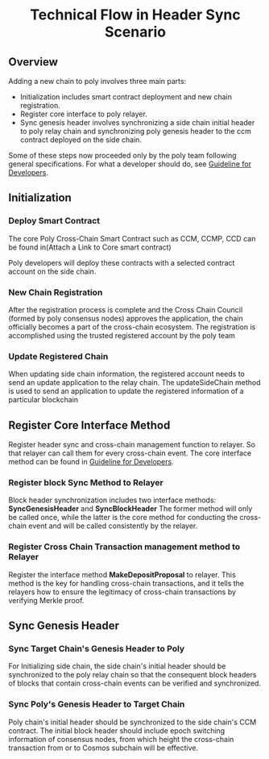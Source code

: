 <h1 align="center">Technical Flow in Header Sync Scenario</h1>


## Overview

Adding a new chain to poly involves three main parts:

- Initialization includes smart contract deployment and new chain registration. 
- Register core interface to poly relayer.
- Sync genesis header involves synchronizing a  side chain initial header to poly relay chain and synchronizing poly genesis header to the ccm contract deployed on the side chain.

Some of these steps now proceeded only by the poly team following general specifications. For what a developer should do, see [Guideline for Developers](guideline.md).

## Initialization

### Deploy Smart Contract

The core Poly Cross-Chain Smart Contract such as CCM, CCMP, CCD can be found in(Attach a Link to Core smart contract)

Poly developers will deploy these contracts with a selected contract account on the side chain.

### New Chain Registration

After the registration process is complete and the Cross Chain Council (formed by poly consensus nodes) approves the application, the chain officially becomes a part of the cross-chain ecosystem. The registration is accomplished using the trusted registered account by the poly team

### Update Registered Chain

When updating side chain information, the registered account needs to send an update application to the relay chain. The updateSideChain method is used to send an application to update the registered information of a particular blockchain



## Register Core Interface Method

Register header sync and cross-chain management function to relayer. So that relayer can call them for every cross-chain event. The core interface method can be found in [Guideline for Developers](guideline.md).

### Register block Sync Method to Relayer

Block header synchronization includes two interface methods: **SyncGenesisHeader** and **SyncBlockHeader**
 The former method will only be called once, while the latter is the core method for conducting the cross-chain event and will be called consistently by the relayer.

### Register Cross Chain Transaction management method to Relayer

Register the interface method **MakeDepositProposal** to relayer. This method is the key for handling cross-chain transactions, and it tells the relayers how to ensure the legitimacy of cross-chain transactions by verifying Merkle proof.

## Sync Genesis Header 

### Sync Target Chain's Genesis Header to Poly

For Initializing side chain, the side chain's initial header should be synchronized to the poly relay chain so that the consequent block headers of blocks that contain cross-chain events can be verified and synchronized.

### Sync Poly's Genesis Header to Target Chain

Poly chain's initial header should be synchronized to the side chain's CCM contract. The initial block header should include epoch switching information of consensus nodes, from which height the cross-chain transaction from or to Cosmos subchain will be effective.













